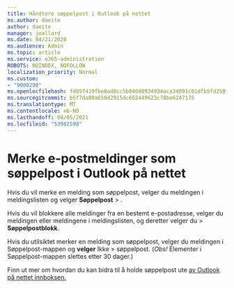 ```yaml
---
title: Håndtere søppelpost i Outlook på nettet
ms.author: daeite
author: daeite
manager: joallard
ms.date: 04/21/2020
ms.audience: Admin
ms.topic: article
ms.service: o365-administration
ROBOTS: NOINDEX, NOFOLLOW
localization_priority: Normal
ms.custom:
- "9000290"
ms.openlocfilehash: fd05f419fbe0ad8cc5b840d0934934aca34891c01dfb5fd258f9deba3e63ec0f
ms.sourcegitcommit: b5f7da89a650d2915dc652449623c78be6247175
ms.translationtype: MT
ms.contentlocale: nb-NO
ms.lasthandoff: 08/05/2021
ms.locfileid: "53982598"
---
```

# <a name="mark-email-messages-as-junk-in-outlook-on-the-web"></a>Merke e-postmeldinger som søppelpost i Outlook på nettet

Hvis du vil merke en melding som søppelpost, velger du meldingen i meldingslisten og velger **Søppelpost**  >  .

Hvis du vil blokkere alle meldinger fra en bestemt e-postadresse, velger du meldingen eller meldingene i meldingslisten, og deretter velger du  >  **Søppelpostblokk**.

Hvis du utilsiktet merker en melding som søppelpost, velger du meldingen i Søppelpost-mappen og **velger** Ikke  >  søppelpost. (*Obs!* Elementer i Søppelpost-mappen slettes etter 30 dager.)

Finn ut mer om hvordan du kan bidra til å holde søppelpost ute [av Outlook på nettet innboksen.](https://support.office.com/article/db786e79-54e2-40cc-904f-d89d57b7f41d)